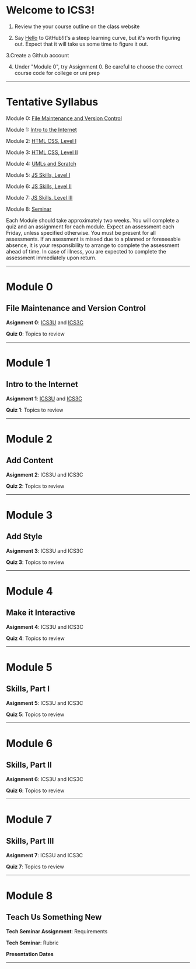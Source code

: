 # Welcome to ICS3!

1. Review the your course outline on the class website 

2. Say [Hello](https://guides.github.com/activities/hello-world/) to GitHub!It's a steep learning curve, but it's worth figuring out. Expect that it will take us some time to figure it out.

3.Create a Github account

4. Under "Module 0", try Assignment 0. Be careful to choose the correct course code for college or uni prep
---

# Tentative Syllabus

Module 0: [File Maintenance and Version Control](#module-0)

Module 1: [Intro to the Internet](#module-1)

Module 2: [HTML CSS, Level I](#module-2)
   
Module 3: [HTML CSS, Level II](#module-3)

Module 4: [UMLs and Scratch](#module-4)

Module 5: [JS Skills, Level I](#module-5)

Module 6: [JS Skills, Level II](#module-6)

Module 7: [JS Skills, Level III](#module-7)

Module 8: [Seminar](#module-8)

Each Module should take approximately two weeks. You will complete a quiz and an assignment for each module. Expect an assessment each Friday, unless specified otherwise. You must be present for all assessments. If an asessment is missed due to a planned or foreseeable absence, it is your responsibility to arrange to complete the assessment ahead of time. In case of illness, you are expected to complete the assessment immediately upon return.

---

# Module 0
## File Maintenance and Version Control

**Asignment 0**: [ICS3U](https://classroom.github.com/a/aBauRsn4) and [ICS3C](https://classroom.github.com/a/aBauRsn4)

**Quiz 0**: Topics to review

---

# Module 1
## Intro to the Internet

**Asignment 1**: [ICS3U](https://classroom.github.com/a/YhECfunA) and [ICS3C](https://classroom.github.com/a/49WX1EYN)

**Quiz 1**: Topics to review

---

# Module 2
## Add Content

**Asignment 2**: ICS3U and ICS3C

**Quiz 2**: Topics to review 

---

# Module 3
## Add Style

**Asignment 3**: ICS3U and ICS3C

**Quiz 3**: Topics to review 

---

# Module 4
## Make it Interactive

**Asignment 4**: ICS3U and ICS3C

**Quiz 4**: Topics to review

---

# Module 5
## Skills, Part I

**Asignment 5**: ICS3U and ICS3C

**Quiz 5**: Topics to review

---

# Module 6
## Skills, Part II

**Asignment 6**: ICS3U and ICS3C

**Quiz 6**: Topics to review

---

# Module 7
## Skills, Part III

**Asignment 7**: ICS3U and ICS3C

**Quiz 7**: Topics to review

--- 

# Module 8
## Teach Us Something New

**Tech Seminar Assignment**: Requirements

**Tech Seminar**: Rubric

**Presentation Dates**

---
